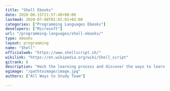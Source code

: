 ```yaml
---
title: "Shell Ebooks"
date: 2020-06-15T21:57:40+08:00
lastmod: 2020-07-08T01:01:01+03:00
categories: ["Programming Languages Ebooks"]
developers: ["Microsoft"]
url: "/programming-languages/shell-ebooks/"
type: ebooks
layout: programming
name: "Shell"
officialweb: "https://www.shellscript.sh/"
wikilink: "https://en.wikipedia.org/wiki/Shell_script"
gitrank: 8
description: "Hack the learning process and discover the ways to learn Shell programming easier with their pros and cons suggested for any level from beginner to professional."
ogimage: "/pathtoimage/image.jpg"
authors: ["All Ways to Study Team"]

---
```



